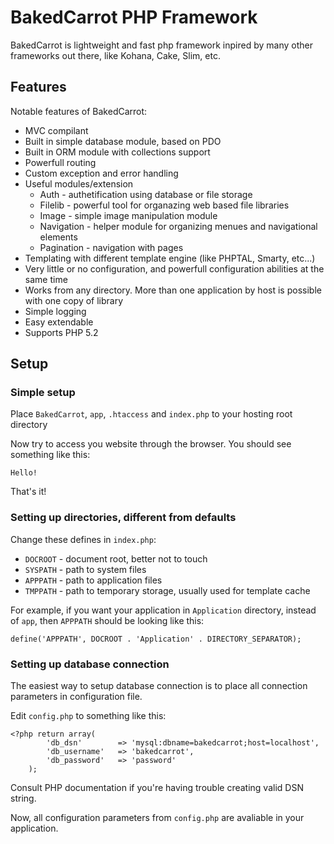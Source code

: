 # BakedCarrot PHP Framework

BakedCarrot is lightweight and fast php framework inpired by many other frameworks out there, like Kohana, Cake, Slim, etc.

## Features

Notable features of BakedCarrot:

* MVC compilant
* Built in simple database module, based on PDO
* Built in ORM module with collections support
* Powerfull routing
* Custom exception and error handling
* Useful modules/extension
	* Auth - authetification using database or file storage
	* Filelib - powerful tool for organazing web based file libraries
	* Image - simple image manipulation module
	* Navigation - helper module for organizing menues and navigational elements
	* Pagination - navigation with pages
* Templating with different template engine (like PHPTAL, Smarty, etc...)
* Very little or no configuration, and powerfull configuration abilities at the same time
* Works from any directory. More than one application by host is possible with one copy of library
* Simple logging
* Easy extendable
* Supports PHP 5.2



## Setup


### Simple setup

Place `BakedCarrot`, `app`, `.htaccess` and `index.php` to your hosting root directory

Now try to access you website through the browser. You should see something like this:

	Hello!
	
That's it!


### Setting up directories, different from defaults

Change these defines in `index.php`:
	
* `DOCROOT` - document root, better not to touch
* `SYSPATH` - path to system files
* `APPPATH` - path to application files
* `TMPPATH` - path to temporary storage, usually used for template cache
	
For example, if you want your application in `Application` directory, instead of `app`, then `APPPATH` should be looking like this:

	define('APPPATH', DOCROOT . 'Application' . DIRECTORY_SEPARATOR);

	
### Setting up database connection

The easiest way to setup database connection is to place all connection parameters in configuration file.

Edit `config.php` to something like this:

	<?php return array(
			'db_dsn'		=> 'mysql:dbname=bakedcarrot;host=localhost',
			'db_username'	=> 'bakedcarrot', 
			'db_password'	=> 'password'
		);

Consult PHP documentation if you're having trouble creating valid DSN string.

Now, all configuration parameters from `config.php` are avaliable in your application.





